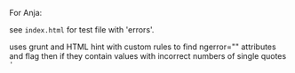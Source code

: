 For Anja:

see ``index.html`` for test file with 'errors'.

uses grunt and HTML hint with custom rules to find ngerror="" attributes and flag then if they contain values with incorrect numbers of single quotes ``'``